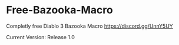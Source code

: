 # Free-Bazooka-Macro
Completly free Diablo 3 Bazooka Macro
https://discord.gg/UnnY5UY

Current Version: Release 1.0
